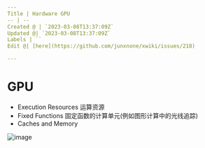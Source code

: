 ```yaml
---
Title | Hardware GPU
-- | --
Created @ | `2023-03-08T13:37:09Z`
Updated @| `2023-03-08T13:37:09Z`
Labels | ``
Edit @| [here](https://github.com/junxnone/xwiki/issues/218)

---
```

# GPU
- Execution Resources 运算资源
- Fixed Functions 固定函数的计算单元(例如图形计算中的光线追踪)
- Caches and Memory

![image](https://user-images.githubusercontent.com/2216970/223720609-4bce8606-0ea7-4a2c-95ef-ebda4809abe7.png)

